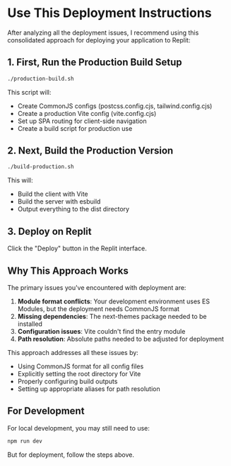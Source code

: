 # Use This Deployment Instructions

After analyzing all the deployment issues, I recommend using this consolidated approach for deploying your application to Replit:

## 1. First, Run the Production Build Setup

```bash
./production-build.sh
```

This script will:
- Create CommonJS configs (postcss.config.cjs, tailwind.config.cjs)
- Create a production Vite config (vite.config.cjs)
- Set up SPA routing for client-side navigation
- Create a build script for production use

## 2. Next, Build the Production Version

```bash
./build-production.sh
```

This will:
- Build the client with Vite
- Build the server with esbuild
- Output everything to the dist directory

## 3. Deploy on Replit

Click the "Deploy" button in the Replit interface.

## Why This Approach Works

The primary issues you've encountered with deployment are:

1. **Module format conflicts**: Your development environment uses ES Modules, but the deployment needs CommonJS format
2. **Missing dependencies**: The next-themes package needed to be installed
3. **Configuration issues**: Vite couldn't find the entry module
4. **Path resolution**: Absolute paths needed to be adjusted for deployment

This approach addresses all these issues by:
- Using CommonJS format for all config files
- Explicitly setting the root directory for Vite
- Properly configuring build outputs
- Setting up appropriate aliases for path resolution

## For Development

For local development, you may still need to use:

```bash
npm run dev
```

But for deployment, follow the steps above.